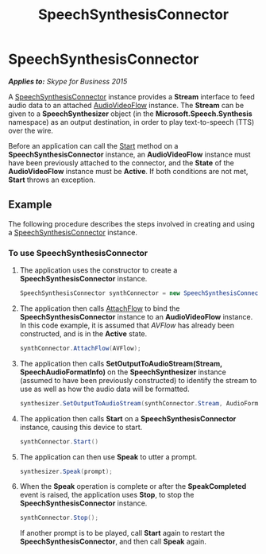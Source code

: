 ﻿---
title: SpeechSynthesisConnector
TOCTitle: SpeechSynthesisConnector
ms:assetid: 628b4dfe-7b0c-4588-a976-879187ac3b8b
ms:mtpsurl: https://msdn.microsoft.com/en-us/library/Dn466042(v=office.16)
ms:contentKeyID: 65239977
ms.date: 07/27/2015
mtps_version: v=office.16
dev_langs:
- csharp
---

# SpeechSynthesisConnector


_**Applies to:** Skype for Business 2015_

A [SpeechSynthesisConnector](https://msdn.microsoft.com/en-us/library/hh349773\(v=office.16\)) instance provides a **Stream** interface to feed audio data to an attached [AudioVideoFlow](https://msdn.microsoft.com/en-us/library/hh383533\(v=office.16\)) instance. The **Stream** can be given to a **SpeechSynthesizer** object (in the **Microsoft.Speech.Synthesis** namespace) as an output destination, in order to play text-to-speech (TTS) over the wire.

Before an application can call the [Start](https://msdn.microsoft.com/en-us/library/hh383202\(v=office.16\)) method on a **SpeechSynthesisConnector** instance, an **AudioVideoFlow** instance must have been previously attached to the connector, and the **State** of the **AudioVideoFlow** instance must be **Active**. If both conditions are not met, **Start** throws an exception.

## Example

The following procedure describes the steps involved in creating and using a [SpeechSynthesisConnector](https://msdn.microsoft.com/en-us/library/hh349773\(v=office.16\)) instance.

### To use SpeechSynthesisConnector

1.  The application uses the constructor to create a **SpeechSynthesisConnector** instance.
    
    ``` csharp
    SpeechSynthesisConnector synthConnector = new SpeechSynthesisConnector();
    ```

2.  The application then calls [AttachFlow](https://msdn.microsoft.com/en-us/library/hh348319\(v=office.16\)) to bind the **SpeechSynthesisConnector** instance to an **AudioVideoFlow** instance. In this code example, it is assumed that *AVFlow* has already been constructed, and is in the **Active** state.
    
    ``` csharp
    synthConnector.AttachFlow(AVFlow);
    ```

3.  The application then calls **SetOutputToAudioStream(Stream, SpeechAudioFormatInfo)** on the **SpeechSynthesizer** instance (assumed to have been previously constructed) to identify the stream to use as well as how the audio data will be formatted.
    
    ``` csharp
    synthesizer.SetOutputToAudioStream(synthConnector.Stream, AudioFormat);
    ```

4.  The application then calls **Start** on a **SpeechSynthesisConnector** instance, causing this device to start.
    
    ``` csharp
    synthConnector.Start()
    ```

5.  The application can then use **Speak** to utter a prompt.
    
    ``` csharp
    synthesizer.Speak(prompt);
    ```

6.  When the **Speak** operation is complete or after the **SpeakCompleted** event is raised, the application uses **Stop**, to stop the **SpeechSynthesisConnector** instance.
    
    ``` csharp
    synthConnector.Stop();
    ```
    
    If another prompt is to be played, call **Start** again to restart the **SpeechSynthesisConnector**, and then call **Speak** again.

